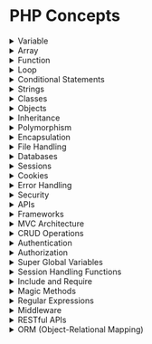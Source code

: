 

# PHP Concepts

<details>

<summary>Variable</summary>

- Stores program data

- Acts as a data container

- Holds information

</details>

<details>

<summary>Array</summary>

- Lists items together

- Collects multiple things

- Groups data

</details>

<details>

<summary>Function</summary>

- Reusable code block

- Performs specific tasks

- Ready-made action

</details>

<details>

<summary>Loop</summary>

- Repeats actions

- Cycles tasks

- Automates jobs

</details>

<details>

<summary>Conditional Statements</summary>

- Guides choices

- Makes decisions

- Controls flow

</details>

<details>

<summary>Strings</summary>

- Text sequences

- Word collections

- Character data

</details>

<details>

<summary>Classes</summary>

- Blueprint for objects

- Defines attributes

- Custom templates

</details>

<details>

<summary>Objects</summary>

- Instances of classes

- Real-world models

- Bundles data/actions

</details>

<details>

<summary>Inheritance</summary>

- Inherits properties

- Extends features

- Promotes code reuse

</details>

<details>

<summary>Polymorphism</summary>

- Enables varied behavior

- Supports flexibility

- Common interface

</details>

<details>

<summary>Encapsulation</summary>

- Shields data

- Controls access

- Safeguards information

</details>

<details>

<summary>File Handling</summary>

- Manages files

- Reads/writes data

- Handles file operations

</details>

<details>

<summary>Databases</summary>

- Stores structured data

- Manages information

- Houses records

</details>

<details>

<summary>Sessions</summary>

- Tracks user states

- Manages interactions

- Handles temporary data

</details>

<details>

<summary>Cookies</summary>

- Stores small data

- Manages user info

- Tracks preferences

</details>

<details>

<summary>Error Handling</summary>

- Manages exceptions

- Resolves issues

- Ensures reliability

</details>

<details>

<summary>Security</summary>

- Protects resources

- Controls access

- Enhances safety

</details>

<details>

<summary>APIs</summary>

- Software interfaces

- Function access points

- Service connections

</details>

<details>

<summary>Frameworks</summary>

- Pre-built structures

- Development tools

- Code shortcuts

</details>

<details>

<summary>MVC Architecture</summary>

- Separates code concerns

- Organizes components

- Divides responsibilities

</details>

<details>

<summary>CRUD Operations</summary>

- Manages data

- Controls records

- Handles database actions

</details>

<details>

<summary>Authentication</summary>

- Verifies identities

- Confirms users

- Grants access

</details>

<details>

<summary>Authorization</summary>

- Manages user rights

- Controls permissions

- Dictates access levels

</details>

<details>

<summary>Super Global Variables</summary>

- Global data access

- Enables cross-script access

- Special-purpose variables

</details>

<details>

<summary>Session Handling Functions</summary>

- Manages sessions

- Controls user data

- Facilitates interaction

</details>

<details>

<summary>Include and Require</summary>

- Integrates code

- Imports external code

- Reuses script

</details>

<details>

<summary>Magic Methods</summary>

- Special class functions

- Automates behaviors

- Implements hidden features

</details>

<details>

<summary>Regular Expressions</summary>

- Text pattern matching

- Searches text patterns

- Detects specific formats

</details>

<details>

<summary>Middleware</summary>

- Adds processing layers

- Handles requests

- Manages request flow

</details>

<details>

<summary>RESTful APIs</summary>

- Web service style

- Supports stateless communication

- Defines web interfaces

</details>

<details>

<summary>ORM (Object-Relational Mapping)</summary>

- Connects objects to databases

- Simplifies data interaction

- Bridges code and databases

</details>

